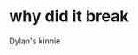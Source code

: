  # why did it break

<p align="center">
  <text src="https://capsule-render.vercel.app/api?text=

one is the loneliest number that you'll ever do、、

pseudo — aoshi/chilly!! you *can* give me silly nicknames, i'm not against it  |･ω･)

im anxious when in comes to interacting first so i suggest YOU interact with me first. I'll never interact 1st unless i like your skin 

!!if you said smth and im not responding - whisp me, i may be distracted or busy . . .

all my skins are linked to github
![1000144866](https://github.com/user-attachments/assets/abfc082e-7bda-4784-b793-0ea92cb45a9a)


Dylan's kinnie

